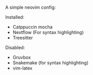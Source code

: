 A simple neovim config:

Installed: 
- Catppuccin mocha
- Nextflow (For syntax highlighting)
- Treesitter

Disabled: 
- Gruvbox
- Snakemake (for syntax highlighting)
- vim-latex
